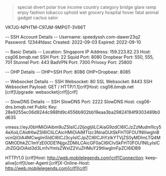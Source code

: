 >special divert polar true income country category bridge glare ramp enjoy fashion tobacco uphold wet grocery hospital hover fatal animal gadget cactus salor 
>
VK7JG-NPHTM-C97JM-9MPGT-3V66T


-- SSH Account Details --
Username: speedyssh.com-dawer23q2
Password: 12344fdasc
Created: 2022-09-03
Expired: 2022-09-10
 
-- Basic Details --
Location: Singapore
IP Address: 159.223.82.23
Host: csg06.bmqb.net
SSH Port: 22
Squid Port: 8080
Dropbear Port: 550, 555, 701
Stunnel Port: 443
BadVPN Port: 7300
Privoxy Port: 25800
 
-- OHP Details --
OHP+SSH Port: 8086
OHP+Dropbear: 8085
 
-- Websocket Details --
SSH Websocket: 80
SSL Websocket: 8443
SSH Websocket Payload: GET / HTTP/1.1[crlf]Host: csg06.bmqb.net [crlf]Upgrade: websocket[crlf][crlf]
 
-- SlowDNS Details --
SSH SlowDNS Port: 2222
SlowDNS Host: csg06-dns.bmqb.net
Public Key: 28e9255ec06d9244c988fd9c4556b902bb19eaa3ba29824194f9303489b0d635


vmess://eyJ0bHMiOiAibm9uZSIsICJ2IjogIjIiLCAiaG9zdCI6ICJzZzMudm1lcy54eXoiLCAidHlwZSI6ICIiLCAicHMiOiAiMTIzc3NnaGUtSkFHT0FOU1NIIiwgInBvcnQiOiA4MCwgIm5ldCI6ICJ3cyIsICJpZCI6ICJhYzlkYTVjZS0yMDlmLTQ4MGMtODhkZC1mYzE0ODE1NjgxZDMiLCAicGF0aCI6ICIvSkFHT0FOU1NILyIsICJhZGQiOiAid3d3Lm1vYmlsZWxlZ2VuZHMuY29tIiwgImFpZCI6IDB9





HTTP/1.0 [crlf]Host: http://web.mobilelegends.com[crlf]Connection: keep-alive[crlf]User-Agent:[crlf]X-Online-Host: http://web.mobilelegends.com[crlf][crlf]
